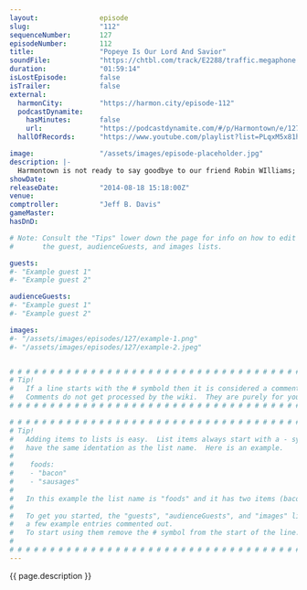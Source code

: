 ```yaml
---
layout:               episode
slug:                 "112"
sequenceNumber:       127
episodeNumber:        112
title:                "Popeye Is Our Lord And Savior"
soundFile:            "https://chtbl.com/track/E2288/traffic.megaphone.fm/STA3249789679.mp3?updated=1556746942"
duration:             "01:59:14"
isLostEpisode:        false
isTrailer:            false
external:
  harmonCity:         "https://harmon.city/episode-112"
  podcastDynamite:
    hasMinutes:       false
    url:              "https://podcastdynamite.com/#/p/Harmontown/e/127/112"
  hallOfRecords:      "https://www.youtube.com/playlist?list=PLqxM5x81hNOaJYcd55DUX_fuueElbp8Ig"

image:                "/assets/images/episode-placeholder.jpg"
description: |-
  Harmontown is not ready to say goodbye to our friend Robin WIlliams; Jeff & Dan write a new song, an Emmy award winning special effects editor makes their way to the stage, Ferguson and the current paramilitary police state are discussed at length. You ready? Lets do this.
showDate:             
releaseDate:          "2014-08-18 15:18:00Z"
venue:                
comptroller:          "Jeff B. Davis"
gameMaster:           
hasDnD:               

# Note: Consult the "Tips" lower down the page for info on how to edit
#       the guest, audienceGuests, and images lists.

guests:
#- "Example guest 1"
#- "Example guest 2"

audienceGuests:
#- "Example guest 1"
#- "Example guest 2"

images:
#- "/assets/images/episodes/127/example-1.png"
#- "/assets/images/episodes/127/example-2.jpeg"


# # # # # # # # # # # # # # # # # # # # # # # # # # # # # # # # # # # # # # # # # # # # #
# Tip!
#   If a line starts with the # symbold then it is considered a comment.
#   Comments do not get processed by the wiki.  They are purely for your information.
# # # # # # # # # # # # # # # # # # # # # # # # # # # # # # # # # # # # # # # # # # # # #

# # # # # # # # # # # # # # # # # # # # # # # # # # # # # # # # # # # # # # # # # # # # #
# Tip!
#   Adding items to lists is easy.  List items always start with a - symbol and have
#   have the same identation as the list name.  Here is an example.
#
#    foods:
#    - "bacon"
#    - "sausages"
#
#   In this example the list name is "foods" and it has two items (bacon, and sausages).
#
#   To get you started, the "guests", "audienceGuests", and "images" lists below have
#   a few example entries commented out.
#   To start using them remove the # symbol from the start of the line.
#
# # # # # # # # # # # # # # # # # # # # # # # # # # # # # # # # # # # # # # # # # # # # #
---
```


<!-- The episode description will be rendered here -->
{{ page.description }}

<!-- Add your content BELOW here -->
<!-- vvvvvvvvvvvvvvvvvvvvvvvvvvv -->




<!-- ^^^^^^^^^^^^^^^^^^^^^^^^^^^ -->
<!-- Add your content ABOVE here -->

<!-- The episode gallery will be rendered here -->